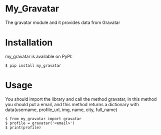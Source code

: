 # My_Gravatar

The gravatar module and it provides data from Gravatar

# Installation
my_gravatar is available on PyPI:

    $ pip install my_gravatar

# Usage
You should import the library and call the method gravatar, in this method you should put a email, and this method returns a dictionary with data(username, profile_url, img, name, city, full_name) 

    $ from my_gravatar import gravatar
    $ profile = gravatar('<email>')
    $ print(profile)

